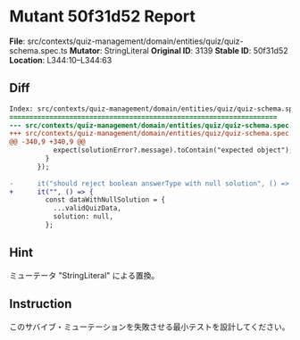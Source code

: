 # Mutant 50f31d52 Report

**File**: src/contexts/quiz-management/domain/entities/quiz/quiz-schema.spec.ts
**Mutator**: StringLiteral
**Original ID**: 3139
**Stable ID**: 50f31d52
**Location**: L344:10–L344:63

## Diff

```diff
Index: src/contexts/quiz-management/domain/entities/quiz/quiz-schema.spec.ts
===================================================================
--- src/contexts/quiz-management/domain/entities/quiz/quiz-schema.spec.ts	original
+++ src/contexts/quiz-management/domain/entities/quiz/quiz-schema.spec.ts	mutated #3139
@@ -340,9 +340,9 @@
           expect(solutionError?.message).toContain("expected object");
         }
       });
 
-      it("should reject boolean answerType with null solution", () => {
+      it("", () => {
         const dataWithNullSolution = {
           ...validQuizData,
           solution: null,
         };
```

## Hint

ミューテータ "StringLiteral" による置換。

## Instruction

このサバイブ・ミューテーションを失敗させる最小テストを設計してください。
